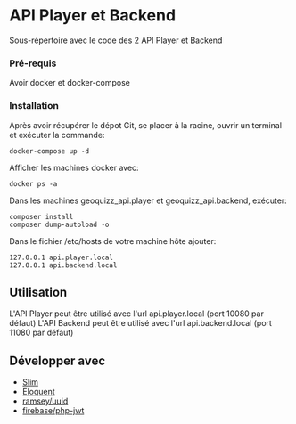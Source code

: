 # API Player et Backend

Sous-répertoire avec le code des 2 API Player et Backend

### Pré-requis

Avoir docker et docker-compose

### Installation

Après avoir récupérer le dépot Git, se placer à la racine, ouvrir un terminal et exécuter la commande: 
```
docker-compose up -d
```
Afficher les machines docker avec:
```
docker ps -a
```
Dans les machines geoquizz_api.player et geoquizz_api.backend, exécuter:
```
composer install
composer dump-autoload -o
```

Dans le fichier /etc/hosts de votre machine hôte ajouter:
```
127.0.0.1 api.player.local
127.0.0.1 api.backend.local
```

## Utilisation

L'API Player peut être utilisé avec l'url api.player.local (port 10080 par défaut)
L'API Backend peut être utilisé avec l'url api.backend.local (port 11080 par défaut)

## Développer avec

* [Slim](https://packagist.org/packages/slim/slim)
* [Eloquent](https://packagist.org/packages/illuminate/database)
* [ramsey/uuid](https://packagist.org/packages/ramsey/uuid)
* [firebase/php-jwt](https://packagist.org/packages/firebase/php-jwt)
